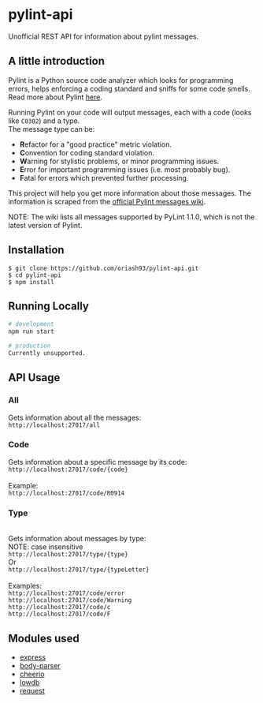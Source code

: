 # pylint-api
Unofficial REST API for information about pylint messages.

## A little introduction

Pylint is a Python source code analyzer which looks for programming errors, helps enforcing a coding standard and sniffs for some code smells.
Read more about Pylint [here](https://github.com/PyCQA/pylint).

Running Pylint on your code will output messages, each with a code (looks like <code>C0302</code>) and a type.
<br>The message type can be:
<br>

* **R**efactor for a "good practice" metric violation.
* **C**onvention for coding standard violation.
* **W**arning for stylistic problems, or minor programming issues.
* **E**rror for important programming issues (i.e. most probably bug).
* **F**atal for errors which prevented further processing.

This project will help you get more information about those messages.
The information is scraped from the [official Pylint messages wiki](http://pylint-messages.wikidot.com).

NOTE: The wiki lists all messages supported by PyLint 1.1.0, which is not the latest version of Pylint.

## Installation
```
$ git clone https://github.com/oriash93/pylint-api.git
$ cd pylint-api
$ npm install
```

## Running Locally
```sh
# development
npm run start

# production
Currently unsupported.
```

## API Usage
### All
Gets information about all the messages:
<br><code>http://localhost:27017/all</code>

### Code
Gets information about a specific message by its code:
<br><code>http://localhost:27017/code/{code}</code>
<br>
<br>Example:
<br><code>http://localhost:27017/code/R0914</code>

### Type
<br>Gets information about messages by type:
<br>NOTE: case insensitive
<br><code>http://localhost:27017/type/{type}</code>
<br>Or
<br><code>http://localhost:27017/type/{typeLetter}</code>
<br>
<br>Examples:
<br><code>http://localhost:27017/code/error</code>
<br><code>http://localhost:27017/code/Warning</code>
<br><code>http://localhost:27017/code/c</code>
<br><code>http://localhost:27017/code/F</code>

## Modules used
* [express](https://www.npmjs.com/package/express)
* [body-parser](https://www.npmjs.com/package/body-parser)
* [cheerio](https://www.npmjs.com/package/cheerio)
* [lowdb](https://www.npmjs.com/package/lowdb)
* [request](https://www.npmjs.com/package/request)
